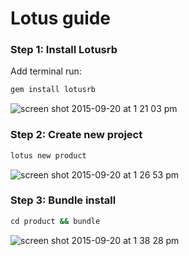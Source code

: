 # Lotus guide

### Step 1: Install Lotusrb

Add terminal run:
```ruby
gem install lotusrb
```

![screen shot 2015-09-20 at 1 21 03 pm](https://cloud.githubusercontent.com/assets/6791942/9979496/9e0f9fa4-5f9a-11e5-821d-c63b0c97c3a2.png)

### Step 2: Create new project

```ruby
lotus new product
```

![screen shot 2015-09-20 at 1 26 53 pm](https://cloud.githubusercontent.com/assets/6791942/9979511/52ea12b0-5f9b-11e5-925d-be52940522b7.png)

### Step 3: Bundle install

```ruby
cd product && bundle
```

![screen shot 2015-09-20 at 1 38 28 pm](https://cloud.githubusercontent.com/assets/6791942/9979544/f66533ce-5f9c-11e5-8e1a-3f76b25e2bfb.png)
